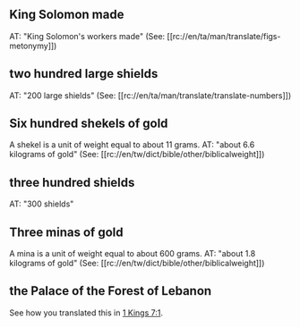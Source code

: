 ## King Solomon made ##

AT: "King Solomon's workers made" (See: [[rc://en/ta/man/translate/figs-metonymy]])

## two hundred large shields ##

AT: "200 large shields" (See: [[rc://en/ta/man/translate/translate-numbers]])

## Six hundred shekels of gold ##

A shekel is a unit of weight equal to about 11 grams. AT: "about 6.6 kilograms of gold" (See: [[rc://en/tw/dict/bible/other/biblicalweight]])

## three hundred shields ##

AT: "300 shields"

## Three minas of gold ##

A mina is a unit of weight equal to about 600 grams. AT: "about 1.8 kilograms of gold" (See: [[rc://en/tw/dict/bible/other/biblicalweight]])

## the Palace of the Forest of Lebanon ##

See how you translated this in [1 Kings 7:1](../07/01.md).